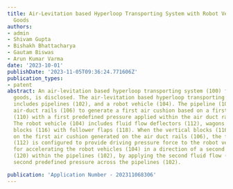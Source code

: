 ```yaml
---
title: Air-Levitation based Hyperloop Transporting System with Robot Vehicle for Transporting
  Goods
authors:
- admin
- Shivam Gupta
- Bishakh Bhattacharya
- Gautam Biswas
- Arun Kumar Varma
date: '2023-10-01'
publishDate: '2023-11-05T09:36:24.771606Z'
publication_types:
- patent
abstract: An air-levitation based hyperloop transporting system (100) for transporting
  goods, is disclosed. The air-levitation based hyperloop transporting system (100)
  includes pipelines (102), and a robot vehicle (104). The pipeline (102) includes
  air-duct rails (106) to generate a first air cushion based on a first fluid flow
  (110) with a first predefined pressure applied within the air duct rails (106).
  The robot vehicle (104) includes fluid flow deflectors (112), wagons (114), vertical
  blocks (116) with follower flaps (118). When the vertical blocks (116) is levitated
  on the first air cushion generated on the air duct rails (106), the fluid flow deflectors
  (112) is configured to provide driving pressure force to the robot vehicles (104)
  for accelerating the robot vehicles (104) in a direction of a second fluid flow
  (120) within the pipelines (102), by applying the second fluid flow (120) with the
  second predefined pressure across the pipelines (102).

publication: 'Application Number - 202311068306'
---
```

